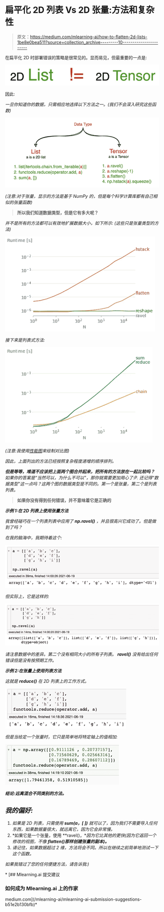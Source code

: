# 扁平化 2D 列表 Vs 2D 张量:方法和复杂性

> 原文：<https://medium.com/mlearning-ai/how-to-flatten-2d-lists-1be8e0bea511?source=collection_archive---------10----------------------->

在扁平化 2D 时部署错误的策略是很常见的。显而易见，但最重要的一点是:

![](img/9d0965c455875660a1bd17ea6fc59ae3.png)

因此:

*一旦你知道你的数据，只需相应地选择以下方法之一。(我们不会深入研究这些函数)*

*![](img/b07dfee123be454ce550de2d8ed76980.png)*

*(注意:对于张量，显示的方法是基于 NumPy 的，但是每个科学计算库都有自己相似的张量函数)*

> ****所以我们知道数据类型，但是它有多大呢？****

*并不是所有的方法都可以有效地扩展数据大小，如下所示:
(这些只是张量类型的方法)*

*![](img/ede8052a2139a680d2bdee6466026868.png)*

*接下来是列表式方法:*

*![](img/1dc8dcc66b29fbce93cc8861aeb28d5c.png)*

*(注意:我使用[性能图](https://pypi.org/project/perfplot/)来绘制对比图)*

*因此，上面列出的方法已经按照复杂程度递增的顺序排列。*

***但是等等，难道不应该把上面两个图合并起来，把所有的方法放在一起比较吗？** 如果你的答案是“当然可以，为什么不可以”，那你就需要更加用心了:P.
还记得“数据类型”这一点吗？这两个图的数据类型是不同的。第一个是张量，第二个是列表列表。*

> ****如果你没有得到任何错误，并不意味着它是正确的****

***示例 1:在 2D 列表上使用张量方法***

*我曾经碰巧在一个列表列表中应用了 **np.ravel()** ，并且很高兴它成功了。但是做到了吗？*

*在我的脑海中，我期待着这个:*

*![](img/14d5202528eb3014a72107f9f0acf7c8.png)*

*但实际上，它是这样的:*

*![](img/57dd12500c4fd9bc4b63076edd9a1a0a.png)*

*请注意数据中的差异。第二个没有相同大小的所有子列表。 **ravel()** 没有给出任何错误但是没有按预期工作。*

***示例 2:在张量上使用列表方法***

*这就是 **reduce()** 在 2D 列表上的工作方式。*

*![](img/b7bb35b1aa060d3ec43787e1e782b635.png)*

*但是当给定一个张量时，它只是简单地将特定轴上的值相加:*

*![](img/a16a73ce416d774ff0296d1238dd67df.png)*

***结论:远离混合不同类别的方法。***

## *我的偏好:*

1.  *如果是 2D 列表，只需使用 **sum(a，[ ])** 就可以了，因为我们不需要导入任何东西，如果数据量很大，就远离它，因为它会非常慢。*
2.  *如果它是一个张量，使用 **ravel()，**因为它比其他的更快(因为它返回一个修改的视图，不像 **flatten()那样创建张量的副本)。***
3.  *请记住，如果数据超过 2 维，方法将会不同。所以在继续之前简单地测试一下这个函数。*

*如果我错过了您的任何便捷方法，请告诉我:)*

*[](/mlearning-ai/mlearning-ai-submission-suggestions-b51e2b130bfb) [## Mlearning.ai 提交建议

### 如何成为 Mlearning.ai 上的作家

medium.com](/mlearning-ai/mlearning-ai-submission-suggestions-b51e2b130bfb)*